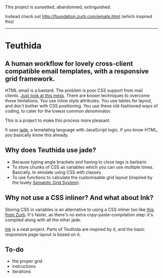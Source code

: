 This project is sunsetted, abandonned, extinguished.

Instead check out http://foundation.zurb.com/emails.html (which inspired this)

---

# Teuthida

## A human workflow for lovely cross-client compatible email templates, with a responsive grid framework.

HTML email is a bastard. The problem is poor CSS support from mail clients. [Just look at this mess](http://www.campaignmonitor.com/css/). There are known techniques to overcome these limitations. You use inline style attributes. You use tables for layout, and don't bother with CSS positioning. You use these old-fashioned ways of coding, to cater for the lowest common denominator.

This is a project to make this process more pleasant.

It uses [jade](http://jade-lang.com/), a templating language with JavaScript logic. If you know HTML, you basically know this already.

## Why does Teuthida use jade?

+ Because typing angle brackets and having to close tags is barbaric
+ To store chunks of CSS as variables which you can use multiple times. Basically, to emulate using CSS with classes
+ To use functions to calculate the customisable grid layout (inspired by the lovely [Semantic Grid System](http://semantic.gs/)).

## Why not use a CSS inliner? And what about Ink?

Storing CSS in variables is an alternative to using a CSS inliner too like [this from Zurb](http://zurb.com/ink/inliner.php). It's faster, as there's no extra copy-paste-compilation step: it's compiled along with all the other jade.

[Ink](http://zurb.com/ink/) is a neat project. Parts of Teuthida are inspired by it, and the basic responsive page layout is based on it.

## To-do

- the proper grid
- instructions
- iterations
